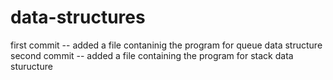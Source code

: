 # data-structures
first commit -- added a file contaninig the program for queue data structure
second commit -- added a file containing the program for stack data sturucture
